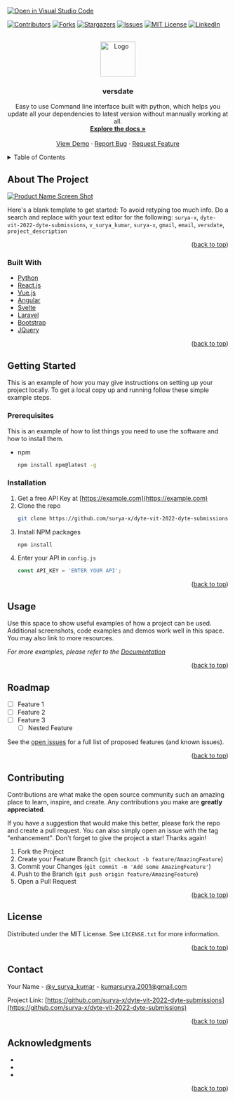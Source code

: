 [![Open in Visual Studio Code](https://classroom.github.com/assets/open-in-vscode-c66648af7eb3fe8bc4f294546bfd86ef473780cde1dea487d3c4ff354943c9ae.svg)](https://classroom.github.com/online_ide?assignment_repo_id=7942699&assignment_repo_type=AssignmentRepo)
<div id="top"></div>
<!--
*** Thanks for checking out the Best-README-Template. If you have a suggestion
*** that would make this better, please fork the repo and create a pull request
*** or simply open an issue with the tag "enhancement".
*** Don't forget to give the project a star!
*** Thanks again! Now go create something AMAZING! :D
-->



<!-- PROJECT SHIELDS -->
<!--
*** I'm using markdown "reference style" links for readability.
*** Reference links are enclosed in brackets [ ] instead of parentheses ( ).
*** See the bottom of this document for the declaration of the reference variables
*** for contributors-url, forks-url, etc. This is an optional, concise syntax you may use.
*** https://www.markdownguide.org/basic-syntax/#reference-style-links
-->
[![Contributors][contributors-shield]][contributors-url]
[![Forks][forks-shield]][forks-url]
[![Stargazers][stars-shield]][stars-url]
[![Issues][issues-shield]][issues-url]
[![MIT License][license-shield]][license-url]
[![LinkedIn][linkedin-shield]][linkedin-url]



<!-- PROJECT LOGO -->
<br />
<div align="center">
  <a href="https://github.com/surya-x/dyte-vit-2022-dyte-submissions">
    <img src="images/logo.png" alt="Logo" width="80" height="80">
  </a>

<h3 align="center">versdate</h3>

  <p align="center">
    Easy to use Command line interface built with python, which helps you update all your dependencies to latest version without mannually working at all.
    <br />
    <a href="https://github.com/surya-x/dyte-vit-2022-dyte-submissions"><strong>Explore the docs »</strong></a>
    <br />
    <br />
    <a href="https://github.com/surya-x/dyte-vit-2022-dyte-submissions">View Demo</a>
    ·
    <a href="https://github.com/surya-x/dyte-vit-2022-dyte-submissions/issues">Report Bug</a>
    ·
    <a href="https://github.com/surya-x/dyte-vit-2022-dyte-submissions/issues">Request Feature</a>
  </p>
</div>



<!-- TABLE OF CONTENTS -->
<details>
  <summary>Table of Contents</summary>
  <ol>
    <li>
      <a href="#about-the-project">About The Project</a>
      <ul>
        <li><a href="#built-with">Built With</a></li>
      </ul>
    </li>
    <li>
      <a href="#getting-started">Getting Started</a>
      <ul>
        <li><a href="#prerequisites">Prerequisites</a></li>
        <li><a href="#installation">Installation</a></li>
      </ul>
    </li>
    <li><a href="#usage">Usage</a></li>
    <li><a href="#roadmap">Roadmap</a></li>
    <li><a href="#contributing">Contributing</a></li>
    <li><a href="#license">License</a></li>
    <li><a href="#contact">Contact</a></li>
    <li><a href="#acknowledgments">Acknowledgments</a></li>
  </ol>
</details>



<!-- ABOUT THE PROJECT -->
## About The Project

[![Product Name Screen Shot][product-screenshot]](https://example.com)

Here's a blank template to get started: To avoid retyping too much info. Do a search and replace with your text editor for the following: `surya-x`, `dyte-vit-2022-dyte-submissions`, `v_surya_kumar`, `surya-x`, `gmail`, `email`, `versdate`, `project_description`

<p align="right">(<a href="#top">back to top</a>)</p>



### Built With

* [Python](https://nextjs.org/)
* [React.js](https://reactjs.org/)
* [Vue.js](https://vuejs.org/)
* [Angular](https://angular.io/)
* [Svelte](https://svelte.dev/)
* [Laravel](https://laravel.com)
* [Bootstrap](https://getbootstrap.com)
* [JQuery](https://jquery.com)

<p align="right">(<a href="#top">back to top</a>)</p>



<!-- GETTING STARTED -->
## Getting Started

This is an example of how you may give instructions on setting up your project locally.
To get a local copy up and running follow these simple example steps.

### Prerequisites

This is an example of how to list things you need to use the software and how to install them.
* npm
  ```sh
  npm install npm@latest -g
  ```

### Installation

1. Get a free API Key at [https://example.com](https://example.com)
2. Clone the repo
   ```sh
   git clone https://github.com/surya-x/dyte-vit-2022-dyte-submissions.git
   ```
3. Install NPM packages
   ```sh
   npm install
   ```
4. Enter your API in `config.js`
   ```js
   const API_KEY = 'ENTER YOUR API';
   ```

<p align="right">(<a href="#top">back to top</a>)</p>



<!-- USAGE EXAMPLES -->
## Usage

Use this space to show useful examples of how a project can be used. Additional screenshots, code examples and demos work well in this space. You may also link to more resources.

_For more examples, please refer to the [Documentation](https://example.com)_

<p align="right">(<a href="#top">back to top</a>)</p>



<!-- ROADMAP -->
## Roadmap

- [ ] Feature 1
- [ ] Feature 2
- [ ] Feature 3
    - [ ] Nested Feature

See the [open issues](https://github.com/surya-x/dyte-vit-2022-dyte-submissions/issues) for a full list of proposed features (and known issues).

<p align="right">(<a href="#top">back to top</a>)</p>



<!-- CONTRIBUTING -->
## Contributing

Contributions are what make the open source community such an amazing place to learn, inspire, and create. Any contributions you make are **greatly appreciated**.

If you have a suggestion that would make this better, please fork the repo and create a pull request. You can also simply open an issue with the tag "enhancement".
Don't forget to give the project a star! Thanks again!

1. Fork the Project
2. Create your Feature Branch (`git checkout -b feature/AmazingFeature`)
3. Commit your Changes (`git commit -m 'Add some AmazingFeature'`)
4. Push to the Branch (`git push origin feature/AmazingFeature`)
5. Open a Pull Request

<p align="right">(<a href="#top">back to top</a>)</p>



<!-- LICENSE -->
## License

Distributed under the MIT License. See `LICENSE.txt` for more information.

<p align="right">(<a href="#top">back to top</a>)</p>



<!-- CONTACT -->
## Contact

Your Name - [@v_surya_kumar](https://twitter.com/v_surya_kumar) - kumarsurya.2001@gmail.com

Project Link: [https://github.com/surya-x/dyte-vit-2022-dyte-submissions](https://github.com/surya-x/dyte-vit-2022-dyte-submissions)

<p align="right">(<a href="#top">back to top</a>)</p>



<!-- ACKNOWLEDGMENTS -->
## Acknowledgments

* []()
* []()
* []()

<p align="right">(<a href="#top">back to top</a>)</p>



<!-- MARKDOWN LINKS & IMAGES -->
<!-- https://www.markdownguide.org/basic-syntax/#reference-style-links -->
[contributors-shield]: https://img.shields.io/github/contributors/surya-x/dyte-vit-2022-dyte-submissions.svg?style=for-the-badge
[contributors-url]: https://github.com/surya-x/dyte-vit-2022-dyte-submissions/graphs/contributors
[forks-shield]: https://img.shields.io/github/forks/surya-x/dyte-vit-2022-dyte-submissions.svg?style=for-the-badge
[forks-url]: https://github.com/surya-x/dyte-vit-2022-dyte-submissions/network/members
[stars-shield]: https://img.shields.io/github/stars/surya-x/dyte-vit-2022-dyte-submissions.svg?style=for-the-badge
[stars-url]: https://github.com/surya-x/dyte-vit-2022-dyte-submissions/stargazers
[issues-shield]: https://img.shields.io/github/issues/surya-x/dyte-vit-2022-dyte-submissions.svg?style=for-the-badge
[issues-url]: https://github.com/surya-x/dyte-vit-2022-dyte-submissions/issues
[license-shield]: https://img.shields.io/github/license/surya-x/dyte-vit-2022-dyte-submissions.svg?style=for-the-badge
[license-url]: https://github.com/surya-x/dyte-vit-2022-dyte-submissions/blob/master/LICENSE.txt
[linkedin-shield]: https://img.shields.io/badge/-LinkedIn-black.svg?style=for-the-badge&logo=linkedin&colorB=555
[linkedin-url]: https://linkedin.com/in/surya-x
[product-screenshot]: images/screenshot.png
